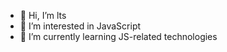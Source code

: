 
<!---
lovelts/lovelts is a ✨ special ✨ repository because its `README.md` (this file) appears on your GitHub profile.
You can click the Preview link to take a look at your changes.
--->
- 👋 Hi, I’m lts
- 👀 I’m interested in JavaScript 
- 🌱 I’m currently learning JS-related technologies
